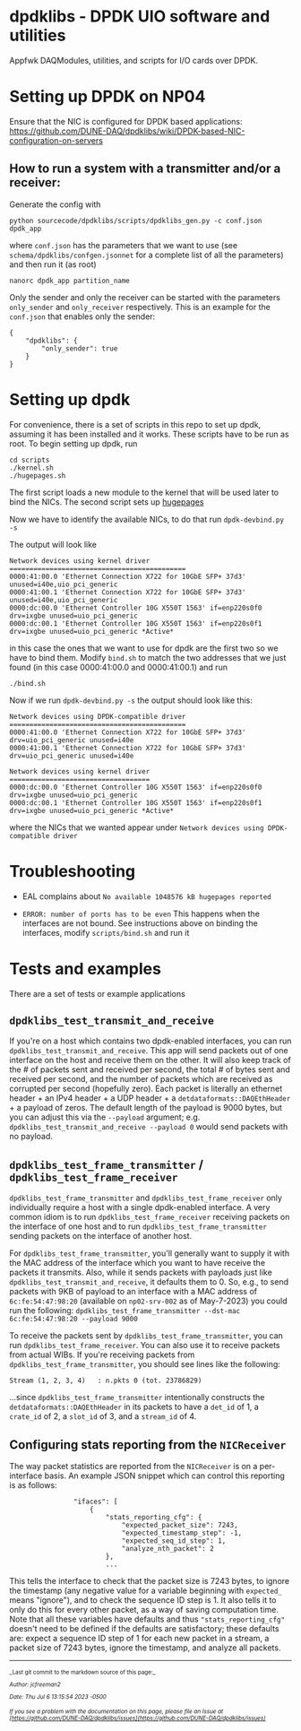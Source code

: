 # dpdklibs - DPDK UIO software and utilities 
Appfwk DAQModules, utilities, and scripts for I/O cards over DPDK.

# Setting up DPDK on NP04
Ensure that the NIC is configured for DPDK based applications:
https://github.com/DUNE-DAQ/dpdklibs/wiki/DPDK-based-NIC-configuration-on-servers

## How to run a system with a transmitter and/or a receiver:
Generate the config with
```
python sourcecode/dpdklibs/scripts/dpdklibs_gen.py -c conf.json dpdk_app
```

where `conf.json` has the parameters that we want to use (see
`schema/dpdklibs/confgen.jsonnet` for a complete list of all the parameters) and
then run it (as root)

```
nanorc dpdk_app partition_name
```

Only the sender and only the receiver can be started with the parameters
`only_sender` and `only_receiver` respectively. This is an example for the
`conf.json` that enables only the sender:

```
{
    "dpdklibs": {
        "only_sender": true
    }
}
```

# Setting up dpdk
For convenience, there is a set of scripts in this repo to set up dpdk, assuming
it has been installed and it works. These scripts have to be run as root. To
begin setting up dpdk, run

```
cd scripts
./kernel.sh
./hugepages.sh
```

The first script loads a new module to the kernel that will be used later to
bind the NICs. The second script sets up [hugepages](https://wiki.debian.org/Hugepages)

Now we have to identify the available NICs, to do that run `dpdk-devbind.py -s`

The output will look like
```
Network devices using kernel driver
============================================
0000:41:00.0 'Ethernet Connection X722 for 10GbE SFP+ 37d3' unused=i40e,uio_pci_generic
0000:41:00.1 'Ethernet Connection X722 for 10GbE SFP+ 37d3' unused=i40e,uio_pci_generic
0000:dc:00.0 'Ethernet Controller 10G X550T 1563' if=enp220s0f0 drv=ixgbe unused=uio_pci_generic 
0000:dc:00.1 'Ethernet Controller 10G X550T 1563' if=enp220s0f1 drv=ixgbe unused=uio_pci_generic *Active*
```
in this case the ones that we want to use for dpdk are the first two so we have to bind them. Modify `bind.sh`
to match the two addresses that we just found (in this case 0000:41:00.0 and 0000:41:00.1) and run
```
./bind.sh
```

Now if we run `dpdk-devbind.py -s` the output should look like this:
```
Network devices using DPDK-compatible driver
============================================
0000:41:00.0 'Ethernet Connection X722 for 10GbE SFP+ 37d3' drv=uio_pci_generic unused=i40e
0000:41:00.1 'Ethernet Connection X722 for 10GbE SFP+ 37d3' drv=uio_pci_generic unused=i40e

Network devices using kernel driver
===================================
0000:dc:00.0 'Ethernet Controller 10G X550T 1563' if=enp220s0f0 drv=ixgbe unused=uio_pci_generic 
0000:dc:00.1 'Ethernet Controller 10G X550T 1563' if=enp220s0f1 drv=ixgbe unused=uio_pci_generic *Active*
```
where the NICs that we wanted appear under `Network devices using DPDK-compatible driver`

# Troubleshooting


* EAL complains about `No available 1048576 kB hugepages reported`


* `ERROR: number of ports has to be even`
  This happens when the interfaces are not bound. See instructions above on
  binding the interfaces, modify `scripts/bind.sh` and run it


# Tests and examples
There are a set of tests or example applications

## `dpdklibs_test_transmit_and_receive`
If you're on a host which contains two dpdk-enabled interfaces, you can run `dpdklibs_test_transmit_and_receive`. This app will send packets out of one interface on the host and receive them on the other. It will also keep track of the # of packets sent and received per second, the total # of bytes sent and received per second, and the number of packets which are received as corrupted per second (hopefully zero). Each packet is literally an ethernet header + an IPv4 header + a UDP header + a `detdataformats::DAQEthHeader` + a payload of zeros. The default length of the payload is 9000 bytes, but you can adjust this via the `--payload` argument; e.g. `dpdklibs_test_transmit_and_receive --payload 0` would send packets with no payload. 

##  `dpdklibs_test_frame_transmitter` / `dpdklibs_test_frame_receiver`

`dpdklibs_test_frame_transmitter` and `dpdklibs_test_frame_receiver` only individually require a host with a single dpdk-enabled interface. A very common idiom is to run `dpdklibs_test_frame_receiver` receiving packets on the interface of one host and to run `dpdklibs_test_frame_transmitter` sending packets on the interface of another host. 

For `dpdklibs_test_frame_transmitter`, you'll generally want to supply it with the MAC address of the interface which you want to have receive the packets it transmits. Also, while it sends packets with payloads just like `dpdklibs_test_transmit_and_receive`, it defaults them to 0. So, e.g., to send packets with 9KB of payload to an interface with a MAC address of `6c:fe:54:47:98:20` (available on `np02-srv-002` as of May-7-2023) you could run the following: `dpdklibs_test_frame_transmitter --dst-mac 6c:fe:54:47:98:20 --payload 9000`

To receive the packets sent by `dpdklibs_test_frame_transmitter`, you can run `dpdklibs_test_frame_receiver`. You can also use it to receive packets from actual WIBs. If you're receiving packets from `dpdklibs_test_frame_transmitter`, you should see lines like the following:
```
Stream (1, 2, 3, 4)   : n.pkts 0 (tot. 23786829)
```
...since `dpdklibs_test_frame_transmitter` intentionally constructs the `detdataformats::DAQEthHeader` in its packets to have a `det_id` of 1, a `crate_id` of 2, a `slot_id` of 3, and a `stream_id` of 4.  

## Configuring stats reporting from the `NICReceiver`

The way packet statistics are reported from the `NICReceiver` is on a per-interface basis. An example JSON snippet which can control this reporting is as follows:
```
                "ifaces": [
                    {
                        "stats_reporting_cfg": {
                            "expected_packet_size": 7243,
                            "expected_timestamp_step": -1,
                            "expected_seq_id_step": 1,                          
                            "analyze_nth_packet": 2                        
                        },
                        ...
```
This tells the interface to check that the packet size is 7243 bytes, to ignore the timestamp (any negative value for a variable beginning with `expected_` means "ignore"), and to check the sequence ID step is 1. It also tells it to only do this for every other packet, as a way of saving computation time. Note that all these variables have defaults and thus `"stats_reporting_cfg"` doesn't need to be defined if the defaults are satisfactory; these defaults are: expect a sequence ID step of 1 for each new packet in a stream, a packet size of 7243 bytes, ignore the timestamp, and analyze all packets. 


  


-----

<font size="1">
_Last git commit to the markdown source of this page:_


_Author: jcfreeman2_

_Date: Thu Jul 6 13:15:54 2023 -0500_

_If you see a problem with the documentation on this page, please file an Issue at [https://github.com/DUNE-DAQ/dpdklibs/issues](https://github.com/DUNE-DAQ/dpdklibs/issues)_
</font>
